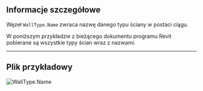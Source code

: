 ## Informacje szczegółowe
Węzeł `WallType.Name` zwraca nazwę danego typu ściany w postaci ciągu.

W poniższym przykładzie z bieżącego dokumentu programu Revit pobierane są wszystkie typy ścian wraz z nazwami.
___
## Plik przykładowy

![WallType.Name](./Revit.Elements.WallType.Name_img.jpg)
